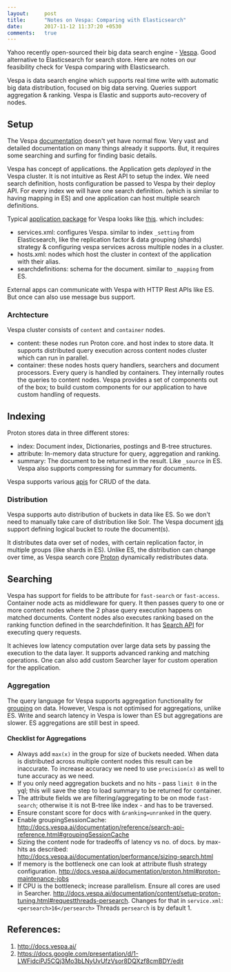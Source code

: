 ```yaml
---
layout:     post
title:      "Notes on Vespa: Comparing with Elasticsearch"
date:       2017-11-12 11:37:20 +0530
comments:   true
---
```


Yahoo recently open-sourced their big data search engine - [Vespa](https://github.com/vespa-engine/vespa). Good alternative to Elasticsearch for search store. Here are notes on our feasibility check for Vespa comparing with Elasticsearch.

Vespa is data search engine which supports real time write with automatic big data distribution, focused on big data serving. Queries support aggregation & ranking. Vespa is Elastic and supports auto-recovery of nodes.

## Setup
The Vespa [documentation](http://docs.vespa.ai/documentation/) doesn't yet have normal flow. Very vast and detailed documentation on many things already it supports. But, it requires some searching and surfing for finding basic details.

Vespa has concept of applications. the Application gets _deployed_ in the Vespa cluster. It is not intuitive as Rest API to setup the index. We need search definition, hosts configuration be passed to Vespa by their deploy API. For every index we will have one search definition. (which is similar to having mapping in ES) and one application can host multiple search definitions.

Typical [application package](http://docs.vespa.ai/documentation/cloudconfig/application-packages.html) for Vespa looks like [this](https://github.com/yogin16/tweet-vespa-app/tree/master/src/main/application). which includes:

- services.xml: configures Vespa. similar to index `_setting` from Elasticsearch, like the replication factor & data grouping (shards) strategy & configuring vespa services across multiple nodes in a cluster.
- hosts.xml: nodes which host the cluster in context of the application with their alias.
- searchdefinitions: schema for the document. similar to `_mapping` from ES.

External apps can communicate with Vespa with HTTP Rest APIs like ES. But once can also use message bus support.

### Archtecture
Vespa cluster consists of `content` and `container` nodes.

- content: these nodes run Proton core. and host index to store data. It supports distributed query execution across content nodes cluster which can run in parallel.
- container: these nodes hosts query handlers, searchers and document processors. Every query is handled by containers. They internally routes the queries to content nodes. Vespa provides a set of components out of the box; to build custom components for our application to have custom handling of requests.

## Indexing
Proton stores data in three different stores:

- index: Document index, Dictionaries, postings and B-tree structures.
- attribute: In-memory data structure for query, aggregation and ranking.
- summary: The document to be returned in the result. Like `_source` in ES. Vespa also supports compressing for summary for documents.

Vespa supports various [apis](http://docs.vespa.ai/documentation/api.html) for CRUD of the data.

### Distribution
Vespa supports auto distribution of buckets in data like ES. So we don't need to manually take care of distribution like Solr. The Vespa document [ids](http://docs.vespa.ai/documentation/documents.html) support defining logical bucket to route the document(s).

It distributes data over set of nodes, with certain replication factor, in multiple groups (like shards in ES). Unlike ES, the distribution can change over time, as Vespa search core [Proton](docs.vespa.ai/documentation/proton.html#proton-maintenance-jobs) dynamically redistributes data.

## Searching
Vespa has support for fields to be attribute for `fast-search` or `fast-access`. Container node acts as middleware for query. It then passes query to one or more content nodes where the 2 phase query execution happens on matched documents. Content nodes also executes ranking based on the ranking function defined in the searchdefinition.
It has [Search API](http://docs.vespa.ai/documentation/search-api.html) for executing query requests.

It achieves low latency computation over large data sets by passing the execution to the data layer.
It supports advanced ranking and matching operations. One can also add custom Searcher layer for custom operation for the application.

### Aggregation
The query language for Vespa supports aggregation functionality for [grouping](http://docs.vespa.ai/documentation/grouping.html) on data. However, Vespa is not optimised for aggregations, unlike ES. Write and search latency in Vespa is lower than ES but aggregations are slower. ES aggregations are still best in speed.

#### Checklist for Aggregations
- Always add `max(x)` in the group for size of buckets needed. When data is distributed across multiple content nodes this result can be inaccurate. To increase accuracy we need to use `precision(x)` as well to tune accuracy as we need.
- If you only need aggregation buckets and no hits - pass `limit 0` in the yql; this will save the step to load summary to be returned for container.
- The attribute fields we are filtering/aggregating to be on mode `fast-search`; otherwise it is not B-tree like index - and has to be traversed.
- Ensure constant score for docs with `&ranking=unranked` in the query.
- Enable groupingSessionCache: http://docs.vespa.ai/documentation/reference/search-api-reference.html#groupingSessionCache
- Sizing the content node for tradeoffs of latency vs no. of docs. by max-hits as described: http://docs.vespa.ai/documentation/performance/sizing-search.html
- If memory is the bottleneck one can look at attribute flush strategy configuration. http://docs.vespa.ai/documentation/proton.html#proton-maintenance-jobs
- If CPU is the bottleneck; increase parallelism. Ensure all cores are used in Searcher. http://docs.vespa.ai/documentation/content/setup-proton-tuning.html#requestthreads-persearch. Changes for that in `service.xml`:
    `<persearch>16</persearch>`
    Threads `persearch` is by default 1.

## References:
1. http://docs.vespa.ai/
1. https://docs.google.com/presentation/d/1-LWFidciPJ5CQj3Mo3bLNyUvUfzVsor8DQXzf8cmBDY/edit